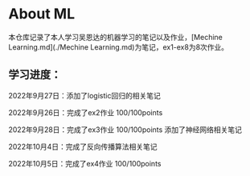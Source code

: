 # About ML

本仓库记录了本人学习吴恩达的机器学习的笔记以及作业，[Mechine Learning.md](./Mechine Learning.md)为笔记，ex1-ex8为8次作业。

## 学习进度：

2022年9月27日：添加了logistic回归的相关笔记

2022年9月26日：完成了ex2作业 100/100points

2022年9月28日：完成了ex3作业 100/100points 添加了神经网络相关笔记

2022年10月4日：完成了反向传播算法相关笔记

2022年10月5日：完成了ex4作业 100/100points
